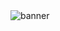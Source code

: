 <div>
  <img src="https://raw.githubusercontent.com/HercoZauZau/HercoZauZau/main/resources/Black%20Effect.png" alt="banner" />
</div>
